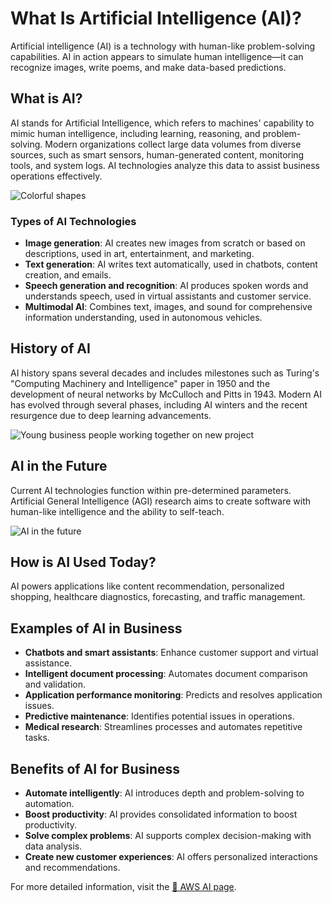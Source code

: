 # What Is Artificial Intelligence (AI)?

Artificial intelligence (AI) is a technology with human-like problem-solving capabilities. AI in action appears to simulate human intelligence—it can recognize images, write poems, and make data-based predictions.


## What is AI?

AI stands for Artificial Intelligence, which refers to machines' capability to mimic human intelligence, including learning, reasoning, and problem-solving. Modern organizations collect large data volumes from diverse sources, such as smart sensors, human-generated content, monitoring tools, and system logs. AI technologies analyze this data to assist business operations effectively.

![Colorful shapes](https://d1.awsstatic.com/products/generative-ai/GenAI_Hub_P4.992b59de5347d550b194eab2d53be0ad444d80f5.jpg)

### Types of AI Technologies

- **Image generation**: AI creates new images from scratch or based on descriptions, used in art, entertainment, and marketing.
- **Text generation**: AI writes text automatically, used in chatbots, content creation, and emails.
- **Speech generation and recognition**: AI produces spoken words and understands speech, used in virtual assistants and customer service.
- **Multimodal AI**: Combines text, images, and sound for comprehensive information understanding, used in autonomous vehicles. 

## History of AI

AI history spans several decades and includes milestones such as Turing's "Computing Machinery and Intelligence" paper in 1950 and the development of neural networks by McCulloch and Pitts in 1943. Modern AI has evolved through several phases, including AI winters and the recent resurgence due to deep learning advancements.

![Young business people working together on new project](https://d1.awsstatic.com/products/generative-ai/AdobeStock_372138889-square.b6a13f6fb96c7712ab8ba340b463ad8f1657d455.jpg)

## AI in the Future

Current AI technologies function within pre-determined parameters. Artificial General Intelligence (AGI) research aims to create software with human-like intelligence and the ability to self-teach.

![AI in the future](https://d1.awsstatic.com/datazone-overview-thumbnail.8c0e44fde9851d5536599517e58f2353682174ca.png)

## How is AI Used Today?

AI powers applications like content recommendation, personalized shopping, healthcare diagnostics, forecasting, and traffic management.

## Examples of AI in Business

- **Chatbots and smart assistants**: Enhance customer support and virtual assistance.
- **Intelligent document processing**: Automates document comparison and validation.
- **Application performance monitoring**: Predicts and resolves application issues.
- **Predictive maintenance**: Identifies potential issues in operations.
- **Medical research**: Streamlines processes and automates repetitive tasks.

## Benefits of AI for Business

- **Automate intelligently**: AI introduces depth and problem-solving to automation.
- **Boost productivity**: AI provides consolidated information to boost productivity.
- **Solve complex problems**: AI supports complex decision-making with data analysis.
- **Create new customer experiences**: AI offers personalized interactions and recommendations.

For more detailed information, visit the [🔗 AWS AI page](https://aws.amazon.com/what-is/artificial-intelligence/?nc1=h_ls).